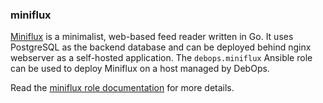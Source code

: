 ### miniflux

[Miniflux](https://miniflux.app/) is a minimalist, web-based feed reader
written in Go. It uses PostgreSQL as the backend database and can be
deployed behind nginx webserver as a self-hosted application. The
`debops.miniflux` Ansible role can be used to deploy Miniflux on a host
managed by DebOps.

Read the [miniflux role documentation](https://docs.debops.org/en/stable-3.2/ansible/roles/miniflux/) for more details.
